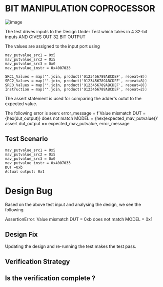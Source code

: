 # BIT MANIPULATION COPROCESSOR 

![image](https://user-images.githubusercontent.com/46755232/182213177-054868af-f987-404d-802d-c006e2059988.png)

The test drives inputs to the Design Under Test which takes in 4 32-bit inputs AND GIVES OUT 32 BIT OUTPUT

The values are assigned to the input port using
    
    mav_putvalue_src1 = 0x5
    mav_putvalue_src2 = 0x5
    mav_putvalue_src3 = 0x0
    mav_putvalue_instr = 0x4007033

    SRC1_Values = map(''.join, product('0123456789ABCDEF', repeat=8))
    SRC2_Values = map(''.join, product('0123456789ABCDEF', repeat=8))
    SRC3_Values = map(''.join, product('0123456789ABCDEF', repeat=8))
    Instruction = map(''.join, product('0123456789ABCDEF', repeat=2))


The assert statement is used for comparing the adder's outut to the expected value.

The following error is seen:
 error_message = f'Value mismatch DUT = {hex(dut_output)} does not match MODEL = {hex(expected_mav_putvalue)}'
    assert dut_output == expected_mav_putvalue, error_message
    
## Test Scenario
    mav_putvalue_src1 = 0x5
    mav_putvalue_src2 = 0x5
    mav_putvalue_src3 = 0x0
    mav_putvalue_instr = 0x4007033
    DUT =0xb
    Actual output: 0x1
    
    
 # Design Bug
Based on the above test input and analysing the design, we see the following

AssertionError: Value mismatch DUT = 0xb does not match MODEL = 0x1

## Design Fix
Updating the design and re-running the test makes the test pass.


## Verification Strategy

## Is the verification complete ?
